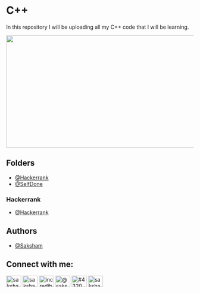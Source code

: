 # C++

In this repository I will be uploading all my C++ code that I will be learning.

<img height="300" width="600" src="https://res.cloudinary.com/practicaldev/image/fetch/s--it7aWv4F--/c_limit%2Cf_auto%2Cfl_progressive%2Cq_66%2Cw_880/https://dev-to-uploads.s3.amazonaws.com/uploads/articles/rjdim9k4525gck7ko2hk.gif" >

## Folders

- [@Hackerrank](https://github.com/Saksham-1612/CPP-FILES/tree/master/Hackerrank)
- [@SelfDone](https://github.com/Saksham-1612/CPP-FILES/tree/master/SelfDone)

### Hackerrank

- [@Hackerrank](https://github.com/Saksham-1612/CPP-FILES/tree/master/Hackerrank)

## Authors

- [@Saksham](https://www.github.com/Saksham-1612)

## Connect with me:

<p align="left">
<a href="https://twitter.com/saksham2002" target="blank"><img align="center" src="https://raw.githubusercontent.com/rahuldkjain/github-profile-readme-generator/master/src/images/icons/Social/twitter.svg" alt="saksham2002" height="30" width="40" /></a>
<a href="https://linkedin.com/in/saksham-srivastava-802613181" target="blank"><img align="center" src="https://raw.githubusercontent.com/rahuldkjain/github-profile-readme-generator/master/src/images/icons/Social/linked-in-alt.svg" alt="saksham-srivastava-802613181" height="30" width="40" /></a>
<a href="https://instagram.com/incredible_1612" target="blank"><img align="center" src="https://raw.githubusercontent.com/rahuldkjain/github-profile-readme-generator/master/src/images/icons/Social/instagram.svg" alt="incredible_1612" height="30" width="40" /></a>
<a href="https://medium.com/@saksham1612" target="blank"><img align="center" src="https://raw.githubusercontent.com/rahuldkjain/github-profile-readme-generator/master/src/images/icons/Social/medium.svg" alt="@saksham1612" height="30" width="40" /></a>
<a href="https://discord.gg/#4320" target="blank"><img align="center" src="https://raw.githubusercontent.com/rahuldkjain/github-profile-readme-generator/master/src/images/icons/Social/discord.svg" alt="#4320" height="30" width="40" /></a>
<a href="https://dev.to/saksham1612" target="blank"><img align="center" src="https://raw.githubusercontent.com/rahuldkjain/github-profile-readme-generator/master/src/images/icons/Social/devto.svg" alt="saksham1612" height="30" width="40" /></a>
</p>

